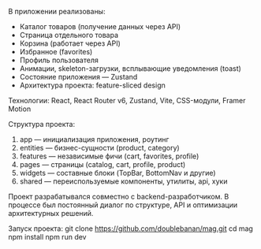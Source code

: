 В приложении реализованы:

-   Каталог товаров (получение данных через API)
-   Страница отдельного товара
-   Корзина (работает через API)
-   Избранное (favorites)
-   Профиль пользователя
-   Анимации, skeleton-загрузки, всплывающие уведомления (toast)
-   Состояние приложения — Zustand
-   Архитектура проекта: feature-sliced design

Технологии:
React, React Router v6, Zustand, Vite, CSS-модули, Framer Motion

Структура проекта:

1. app — инициализация приложения, роутинг
2. entities — бизнес-сущности (product, category)
3. features — независимые фичи (cart, favorites, profile)
4. pages — страницы (catalog, cart, profile, product)
5. widgets — составные блоки (TopBar, BottomNav и другие)
6. shared — переиспользуемые компоненты, утилиты, api, хуки

Проект разрабатывался совместно с backend-разработчиком. В процессе был постоянный диалог по структуре, API и оптимизации архитектурных решений.

Запуск проекта:
git clone https://github.com/doublebanan/mag.git
cd mag
npm install
npm run dev
